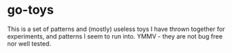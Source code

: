 # go-toys

This is a set of patterns and (mostly) useless toys I have thrown together for experiments,
and patterns I seem to run into.  YMMV - they are not bug free nor well tested.

